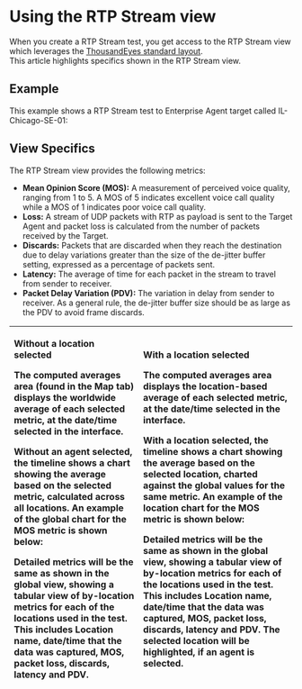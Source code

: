 # Using the RTP Stream view

When you create a RTP Stream test, you get access to the RTP Stream view which leverages the [ThousandEyes standard layout](https://success.thousandeyes.com/PublicArticlePage?articleIdParam=kA0E0000000CmmgKAC).  
This article highlights specifics shown in the RTP Stream view.

## Example

This example shows a RTP Stream test to Enterprise Agent target called IL-Chicago-SE-01:  


## View Specifics

The RTP Stream view provides the following metrics:

* **Mean Opinion Score \(MOS\):** A measurement of perceived voice quality, ranging from 1 to 5. A MOS of 5 indicates excellent voice call quality while a MOS of 1 indicates poor voice call quality.
* **Loss:**  A stream of UDP packets with RTP as payload is sent to the Target Agent and packet loss is calculated from the number of packets received by the Target.
* **Discards:** Packets that are discarded when they reach the destination due to delay variations greater than the size of the de-jitter buffer setting, expressed as a percentage of packets sent.
* **Latency:** The average of time for each packet in the stream to travel from sender to receiver.
* **Packet Delay Variation \(PDV\):** The variation in delay from sender to receiver. As a general rule, the de-jitter buffer size should be as large as the PDV to avoid frame discards.

<table>
  <thead>
    <tr>
      <th style="text-align:left">
        <p><b>Without a location selected</b>
        </p>
        <p>The computed averages area (found in the Map tab) displays the worldwide
          average of each selected metric, at the date/time selected in the interface.
          <br
          />
        </p>
        <p>Without an agent selected, the timeline shows a chart showing the average
          based on the selected metric, calculated across all locations. An example
          of the global chart for the MOS metric is shown below:
          <br />
        </p>
        <p>Detailed metrics will be the same as shown in the global view, showing
          a tabular view of by-location metrics for each of the locations used in
          the test. This includes Location name, date/time that the data was captured,
          MOS, packet loss, discards, latency and PDV.</p>
      </th>
      <th style="text-align:left">
        <p><b>With a location selected</b>
        </p>
        <p>The computed averages area displays the location-based average of each
          selected metric, at the date/time selected in the interface.
          <br />
        </p>
        <p>With a location selected, the timeline shows a chart showing the average
          based on the selected location, charted against the global values for the
          same metric. An example of the location chart for the MOS metric is shown
          below:
          <br />
        </p>
        <p>Detailed metrics will be the same as shown in the global view, showing
          a tabular view of by-location metrics for each of the locations used in
          the test. This includes Location name, date/time that the data was captured,
          MOS, packet loss, discards, latency and PDV. The selected location will
          be highlighted, if an agent is selected.</p>
      </th>
    </tr>
  </thead>
  <tbody></tbody>
</table>